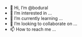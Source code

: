 - 👋 Hi, I’m @bodural
- 👀 I’m interested in ...
- 🌱 I’m currently learning ...
- 💞️ I’m looking to collaborate on ...
- 📫 How to reach me ...

<!---
bodural/bodural is a ✨ special ✨ repository because its `README.md` (this file) appears on your GitHub profile.
You can click the Preview link to take a look at your changes.
--->
